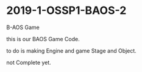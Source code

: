 # 2019-1-OSSP1-BAOS-2
B-AOS Game

this is our BAOS Game Code.

to do is making Engine and game Stage and Object.

not Complete yet.
